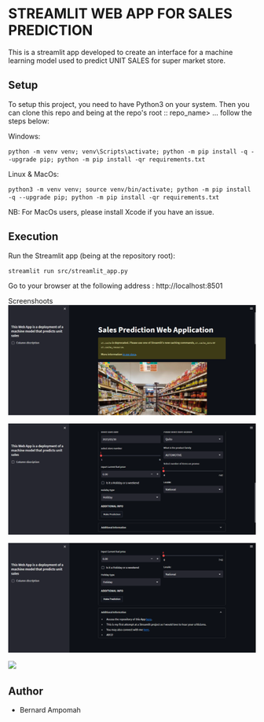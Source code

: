 # STREAMLIT WEB APP FOR SALES PREDICTION
This is a streamlit app developed to create an interface for a machine learning model used to predict UNIT SALES for  super market store.

## Setup
To setup this project, you need to have Python3 on your system. Then you can clone this repo and being at the repo's root :: repo_name> ... follow the steps below:

Windows:

    python -m venv venv; venv\Scripts\activate; python -m pip install -q --upgrade pip; python -m pip install -qr requirements.txt  

Linux & MacOs:

    python3 -m venv venv; source venv/bin/activate; python -m pip install -q --upgrade pip; python -m pip install -qr requirements.txt  
NB: For MacOs users, please install Xcode if you have an issue.

## Execution
Run the Streamlit app (being at the repository root):

    streamlit run src/streamlit_app.py

Go to your browser at the following address : http://localhost:8501

Screenshoots
![](/screenshoots/sales%20pred2.png)

![](/screenshoots/sales%20pred1.png)

![](/screenshoots/sales%20pred3.png)

![](/screenshoots/st.png)

## Author
- Bernard Ampomah[]()